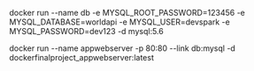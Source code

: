 docker run --name db -e MYSQL_ROOT_PASSWORD=123456 -e MYSQL_DATABASE=worldapi -e MYSQL_USER=devspark -e MYSQL_PASSWORD=dev123 -d mysql:5.6

docker run --name appwebserver -p 80:80 --link db:mysql -d dockerfinalproject_appwebserver:latest